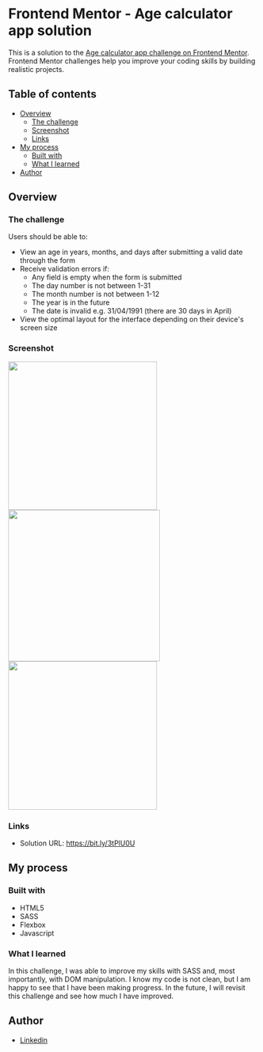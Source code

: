 # Frontend Mentor - Age calculator app solution

This is a solution to the [Age calculator app challenge on Frontend Mentor](https://www.frontendmentor.io/challenges/age-calculator-app-dF9DFFpj-Q). Frontend Mentor challenges help you improve your coding skills by building realistic projects. 

## Table of contents

- [Overview](#overview)
  - [The challenge](#the-challenge)
  - [Screenshot](#screenshot)
  - [Links](#links)
- [My process](#my-process)
  - [Built with](#built-with)
  - [What I learned](#what-i-learned)
- [Author](#author)

## Overview

### The challenge

Users should be able to:

- View an age in years, months, and days after submitting a valid date through the form
- Receive validation errors if:
  - Any field is empty when the form is submitted
  - The day number is not between 1-31
  - The month number is not between 1-12
  - The year is in the future
  - The date is invalid e.g. 31/04/1991 (there are 30 days in April)
- View the optimal layout for the interface depending on their device's screen size

### Screenshot

<img src="https://github.com/Glayds0N/tela-login-netflix/assets/95971025/b66b4091-1fcf-411f-adac-73aac0fad518" width="300px"/>
<img src="https://github.com/Glayds0N/tela-login-netflix/assets/95971025/1518c288-71e5-4cbe-95c8-723b79f5bcf3" width="306px"/>
<img src="https://github.com/Glayds0N/tela-login-netflix/assets/95971025/443dc53b-751a-4d12-8071-dc9fa303a0d7" width="300px"/>

### Links

- Solution URL: https://bit.ly/3tPlU0U

## My process

### Built with

- HTML5
- SASS
- Flexbox
- Javascript


### What I learned

In this challenge, I was able to improve my skills with SASS and, most importantly, with DOM manipulation. I know my code is not clean, but I am happy to see that I have been making progress. In the future, I will revisit this challenge and see how much I have improved.


## Author
- [Linkedin](https://www.linkedin.com/in/glaydsoncatrinck/)
